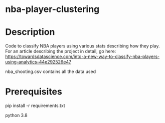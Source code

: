 # nba-player-clustering

# Description

Code to classify NBA players using various stats describing how they play. 
For an article describing the project in detail, go here: https://towardsdatascience.com/into-a-new-way-to-classify-nba-players-using-analytics-44e292526e47

nba_shooting.csv contains all the data used

# Prerequisites

pip install -r requirements.txt

python 3.8
